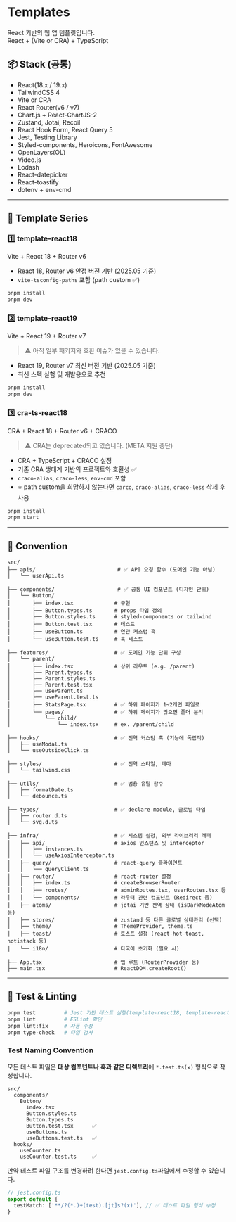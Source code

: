 # Templates

React 기반의 웹 앱 템플릿입니다. \
React + (Vite or CRA) + TypeScript 

## 📦 Stack (공통)
- React(18.x / 19.x)
- TailwindCSS 4
- Vite or CRA
- React Router(v6 / v7)
- Chart.js + React-ChartJS-2
- Zustand, Jotai, Recoil
- React Hook Form, React Query 5
- Jest, Testing Library
- Styled-components, Heroicons, FontAwesome
- OpenLayers(OL)
- Video.js
- Lodash
- React-datepicker
- React-toastify
- dotenv + env-cmd

---

## 🧱 Template Series

### 1️⃣ template-react18

Vite + React 18 + Router v6

- React 18, Router v6 안정 버전 기반 (2025.05 기준)
- `vite-tsconfig-paths` 포함 (path custom ✅)

```bash
pnpm install
pnpm dev
```
### 2️⃣ template-react19

Vite + React 19 + Router v7

> ⚠️ 아직 일부 패키지와 호환 이슈가 있을 수 있습니다.

- React 19, Router v7 최신 버전 기반 (2025.05 기준)
- 최신 스펙 실험 및 개발용으로 추천

```bash
pnpm install
pnpm dev
```

### 3️⃣ cra-ts-react18

CRA + React 18 + Router v6 + CRACO

> ⚠️ CRA는 deprecated되고 있습니다. (META 지원 중단)

- CRA + TypeScript + CRACO 설정
- 기존 CRA 생태계 기반의 프로젝트와 호환성 ✅
- `craco-alias`, `craco-less`, `env-cmd` 포함
- ⭐ path custom을 희망하지 않는다면 `carco`, `craco-alias`, `craco-less` 삭제 후 사용

```bash
pnpm install
pnpm start
```

---

## 🔖 Convention

```text
src/
├── apis/                          # ✅ API 요청 함수 (도메인 기능 아님)
│   └── userApi.ts

├── components/                    # ✅ 공통 UI 컴포넌트 (디자인 단위)
│   └── Button/
│       ├── index.tsx             # 구현
│       ├── Button.types.ts       # props 타입 정의
│       ├── Button.styles.ts      # styled-components or tailwind
│       ├── Button.test.tsx       # 테스트
│       ├── useButton.ts          # 연관 커스텀 훅
│       └── useButton.test.ts     # 훅 테스트

├── features/                     # ✅ 도메인 기능 단위 구성
│   └── parent/
│       ├── index.tsx             # 상위 라우트 (e.g. /parent)
│       ├── Parent.types.ts
│       ├── Parent.styles.ts
│       ├── Parent.test.tsx
│       ├── useParent.ts
│       ├── useParent.test.ts
│       ├── StatsPage.tsx         # ✅ 하위 페이지가 1~2개면 파일로
│       └── pages/                # ✅ 하위 페이지가 많으면 폴더 분리
│           └── child/
│               └── index.tsx     # ex. /parent/child

├── hooks/                        # ✅ 전역 커스텀 훅 (기능에 독립적)
│   ├── useModal.ts
│   └── useOutsideClick.ts

├── styles/                       # ✅ 전역 스타일, 테마
│   └── tailwind.css

├── utils/                        # ✅ 범용 유틸 함수
│   ├── formatDate.ts
│   └── debounce.ts

├── types/                        # ✅ declare module, 글로벌 타입
│   ├── router.d.ts
│   └── svg.d.ts

├── infra/                        # ✅ 시스템 설정, 외부 라이브러리 래퍼
│   ├── api/                      # axios 인스턴스 및 interceptor
│   │   ├── instances.ts
│   │   └── useAxiosInterceptor.ts
│   ├── query/                    # react-query 클라이언트
│   │   └── queryClient.ts
│   ├── router/                   # react-router 설정
│   │   ├── index.ts              # createBrowserRouter
│   │   ├── routes/               # adminRoutes.tsx, userRoutes.tsx 등
│   │   └── components/           # 라우터 관련 컴포넌트 (Redirect 등)
│   ├── atoms/                    # jotai 기반 전역 상태 (isDarkModeAtom 등)
│   ├── stores/                   # zustand 등 다른 글로벌 상태관리 (선택)
│   ├── theme/                    # ThemeProvider, theme.ts
│   ├── toast/                    # 토스트 설정 (react-hot-toast, notistack 등)
│   └── i18n/                     # 다국어 초기화 (필요 시)

├── App.tsx                       # 앱 루트 (RouterProvider 등)
├── main.tsx                      # ReactDOM.createRoot()
```

---

## 🧪 Test & Linting

```bash
pnpm test         # Jest 기반 테스트 실행(template-react18, template-react19)
pnpm lint         # ESLint 확인
pnpm lint:fix     # 자동 수정
pnpm type-check   # 타입 검사
```

### Test Naming Convention

모든 테스트 파일은 **대상 컴포넌트나 훅과 같은 디렉토리**에 `*.test.ts(x)` 형식으로 작성합니다. 

```text
src/
  components/
    Button/
      index.tsx
      Button.styles.ts
      Button.types.ts
      Button.test.tsx      ✅
      useButtons.ts
      useButtons.test.ts   ✅
  hooks/
    useCounter.ts
    useCounter.test.ts     ✅
```
만약 테스트 파일 구조를 변경하려 한다면 `jest.config.ts`파일에서 수정할 수 있습니다.

```ts
// jest.config.ts
export default {
  testMatch: ['**/?(*.)+(test).[jt]s?(x)'], // ✅ 테스트 파일 형식 수정
}
```
